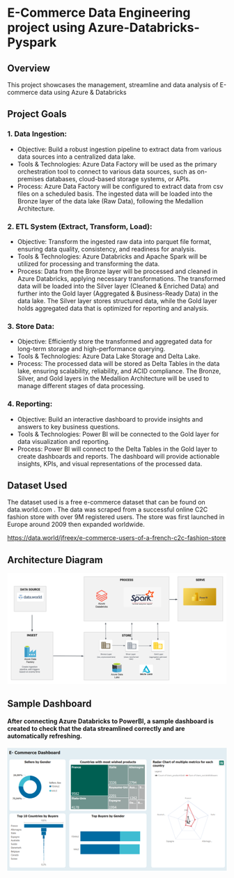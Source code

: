 # E-Commerce Data Engineering project using Azure-Databricks-Pyspark

## Overview

This project showcases the management, streamline and data analysis of E-commerce data using Azure & Databricks

## Project Goals

### 1. Data Ingestion:

- Objective: Build a robust ingestion pipeline to extract data from various data sources into a centralized data lake.
- Tools & Technologies: Azure Data Factory will be used as the primary orchestration tool to connect to various data sources, such as on-premises databases, cloud-based storage systems, or APIs.
- Process:
Azure Data Factory will be configured to extract data from csv files on a scheduled basis.
The ingested data will be loaded into the Bronze layer of the data lake (Raw Data), following the Medallion Architecture.

### 2. ETL System (Extract, Transform, Load):

- Objective: Transform the ingested raw data into parquet file format, ensuring data quality, consistency, and readiness for analysis.
- Tools & Technologies: Azure Databricks and Apache Spark will be utilized for processing and transforming the data.
- Process:
Data from the Bronze layer will be processed and cleaned in Azure Databricks, applying necessary transformations.
The transformed data will be loaded into the Silver layer (Cleaned & Enriched Data) and further into the Gold layer (Aggregated & Business-Ready Data) in the data lake.
The Silver layer stores structured data, while the Gold layer holds aggregated data that is optimized for reporting and analysis.

### 3. Store Data:

- Objective: Efficiently store the transformed and aggregated data for long-term storage and high-performance querying.
- Tools & Technologies: Azure Data Lake Storage and Delta Lake.
- Process:
The processed data will be stored as Delta Tables in the data lake, ensuring scalability, reliability, and ACID compliance.
The Bronze, Silver, and Gold layers in the Medallion Architecture will be used to manage different stages of data processing.

### 4. Reporting:

- Objective: Build an interactive dashboard to provide insights and answers to key business questions.
- Tools & Technologies: Power BI will be connected to the Gold layer for data visualization and reporting.
- Process:
Power BI will connect to the Delta Tables in the Gold layer to create dashboards and reports.
The dashboard will provide actionable insights, KPIs, and visual representations of the processed data.



## Dataset Used

The dataset used is a free e-commerce dataset that can be found on data.world.com . The data was scraped from a successful online C2C fashion store with over 9M registered users. The store was first launched in Europe around 2009 then expanded worldwide.

https://data.world/jfreex/e-commerce-users-of-a-french-c2c-fashion-store

## Architecture Diagram
<img src="Architecture.png">

## Sample Dashboard

#### After connecting Azure Databricks to PowerBI, a sample dashboard is created to check that the data streamlined correctly and are automatically refreshing. 

<img src="Dashboard.png">
